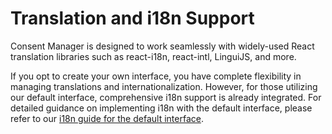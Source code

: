 # Translation and i18n Support

Consent Manager is designed to work seamlessly with widely-used React translation libraries such as react-i18n, react-intl, LinguiJS, and more.

If you opt to create your own interface, you have complete flexibility in managing translations and internationalization. However, for those utilizing our default interface, comprehensive i18n support is already integrated. For detailed guidance on implementing i18n with the default interface, please refer to our [i18n guide for the default interface](../interface-default/i18n.md).
